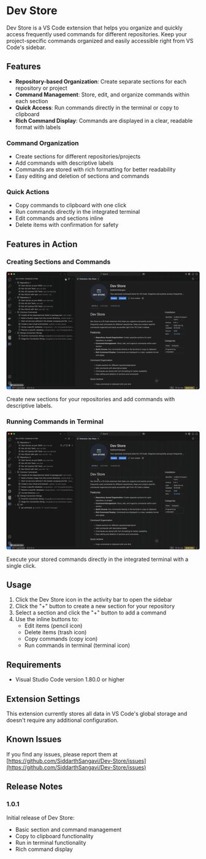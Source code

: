 # Dev Store

Dev Store is a VS Code extension that helps you organize and quickly access frequently used commands for different repositories. Keep your project-specific commands organized and easily accessible right from VS Code's sidebar.

## Features

- **Repository-based Organization**: Create separate sections for each repository or project
- **Command Management**: Store, edit, and organize commands within each section
- **Quick Access**: Run commands directly in the terminal or copy to clipboard
- **Rich Command Display**: Commands are displayed in a clear, readable format with labels

### Command Organization

- Create sections for different repositories/projects
- Add commands with descriptive labels
- Commands are stored with rich formatting for better readability
- Easy editing and deletion of sections and commands

### Quick Actions

- Copy commands to clipboard with one click
- Run commands directly in the integrated terminal
- Edit commands and sections inline
- Delete items with confirmation for safety

## Features in Action

### Creating Sections and Commands
![Create sections and commands](resources/create.gif)

Create new sections for your repositories and add commands with descriptive labels.


### Running Commands in Terminal
![Run in Terminal](resources/runInTerminal.gif)

Execute your stored commands directly in the integrated terminal with a single click.

## Usage

1. Click the Dev Store icon in the activity bar to open the sidebar
2. Click the "+" button to create a new section for your repository
3. Select a section and click the "+" button to add a command
4. Use the inline buttons to:
   - Edit items (pencil icon)
   - Delete items (trash icon)
   - Copy commands (copy icon)
   - Run commands in terminal (terminal icon)

## Requirements

- Visual Studio Code version 1.80.0 or higher

## Extension Settings

This extension currently stores all data in VS Code's global storage and doesn't require any additional configuration.

## Known Issues

If you find any issues, please report them at [https://github.com/SiddarthSangavi/Dev-Store/issues](https://github.com/SiddarthSangavi/Dev-Store/issues)

## Release Notes

### 1.0.1

Initial release of Dev Store:
- Basic section and command management
- Copy to clipboard functionality
- Run in terminal functionality
- Rich command display
